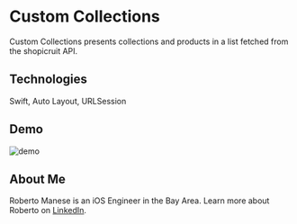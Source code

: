 # Custom Collections
Custom Collections presents collections and products in a list fetched from the shopicruit API.

## Technologies
Swift, Auto Layout, URLSession

## Demo
![demo](images/CustomCollection.gif)</br>

## About Me
Roberto Manese is an iOS Engineer in the Bay Area.
Learn more about Roberto on [LinkedIn](https://www.linkedin.com/in/rmanese/).
